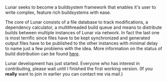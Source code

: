 Lunar seeks to become a buildsystem framework that enables it's user to write complex, feature rich buildsystems with ease.

The core of Lunar consists of a file database to track modifications, a dependency calculator, a multithreaded build queue and means to distribute builds between multiple instances of Lunar via network.
In fact the last one is most terrific since files have to be kept synchronized and generated output files have to be published to the other instances with minimal delay to name just a few problems with the idea. More information on the status of build distribution can be found [here](DistributedBuilds.md).

Lunar development has just started. Everyone who has interest in contributing, please wait until I finished the first working version.
(If you **really** want to join in earlier you can contact me via mail.)